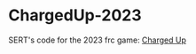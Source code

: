 # ChargedUp-2023
SERT's code for the 2023 frc game: [Charged Up](https://www.youtube.com/watch?v=LgniEjI9cCM)
